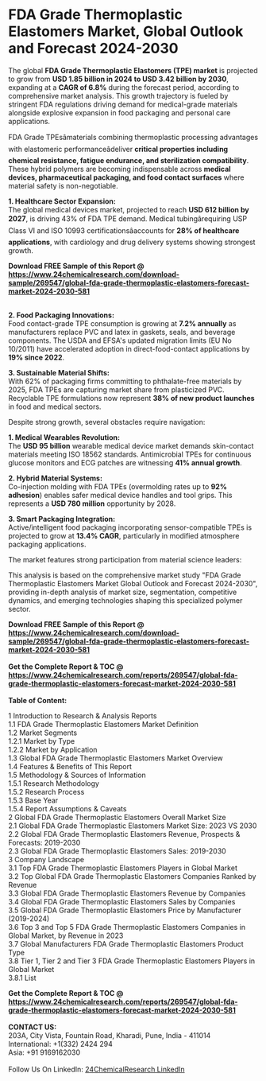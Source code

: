 <h1>FDA Grade Thermoplastic Elastomers Market, Global Outlook and Forecast 2024-2030</h1><p>The global <strong>FDA Grade Thermoplastic Elastomers (TPE) market</strong> is projected to grow from <strong>USD 1.85 billion in 2024 to USD 3.42 billion by 2030</strong>, expanding at a <strong>CAGR of 6.8%</strong> during the forecast period, according to comprehensive market analysis. This growth trajectory is fueled by stringent FDA regulations driving demand for medical-grade materials alongside explosive expansion in food packaging and personal care applications.</p><p>FDA Grade TPEsâmaterials combining thermoplastic processing advantages with elastomeric performanceâdeliver <strong>critical properties including chemical resistance, fatigue endurance, and sterilization compatibility</strong>. These hybrid polymers are becoming indispensable across <strong>medical devices, pharmaceutical packaging, and food contact surfaces</strong> where material safety is non-negotiable.</p><p><strong>1. Healthcare Sector Expansion:</strong><br> 
The global medical devices market, projected to reach <strong>USD 612 billion by 2027</strong>, is driving 43% of FDA TPE demand. Medical tubingârequiring USP Class VI and ISO 10993 certificationsâaccounts for <strong>28% of healthcare applications</strong>, with cardiology and drug delivery systems showing strongest growth.</p><div><b>Download FREE Sample of this Report @ 
            <a href="https://www.24chemicalresearch.com/download-sample/269547/global-fda-grade-thermoplastic-elastomers-forecast-market-2024-2030-581">
            https://www.24chemicalresearch.com/download-sample/269547/global-fda-grade-thermoplastic-elastomers-forecast-market-2024-2030-581</a></b></div><br><p><strong>2. Food Packaging Innovations:</strong><br>
Food contact-grade TPE consumption is growing at <strong>7.2% annually</strong> as manufacturers replace PVC and latex in gaskets, seals, and beverage components. The USDA and EFSA's updated migration limits (EU No 10/2011) have accelerated adoption in direct-food-contact applications by <strong>19% since 2022</strong>.</p><p><strong>3. Sustainable Material Shifts:</strong><br>
With 62% of packaging firms committing to phthalate-free materials by 2025, FDA TPEs are capturing market share from plasticized PVC. Recyclable TPE formulations now represent <strong>38% of new product launches</strong> in food and medical sectors.</p><p>Despite strong growth, several obstacles require navigation:</p><p><strong>1. Medical Wearables Revolution:</strong><br>
The <strong>USD 95 billion</strong> wearable medical device market demands skin-contact materials meeting ISO 18562 standards. Antimicrobial TPEs for continuous glucose monitors and ECG patches are witnessing <strong>41% annual growth</strong>.</p><p><strong>2. Hybrid Material Systems:</strong><br>
Co-injection molding with FDA TPEs (overmolding rates up to <strong>92% adhesion</strong>) enables safer medical device handles and tool grips. This represents a <strong>USD 780 million</strong> opportunity by 2028.</p><p><strong>3. Smart Packaging Integration:</strong><br>
Active/intelligent food packaging incorporating sensor-compatible TPEs is projected to grow at <strong>13.4% CAGR</strong>, particularly in modified atmosphere packaging applications.</p><p>The market features strong participation from material science leaders:</p><p>This analysis is based on the comprehensive market study "FDA Grade Thermoplastic Elastomers Market Global Outlook and Forecast 2024-2030", providing in-depth analysis of market size, segmentation, competitive dynamics, and emerging technologies shaping this specialized polymer sector.</p><div><b>Download FREE Sample of this Report @ 
            <a href="https://www.24chemicalresearch.com/download-sample/269547/global-fda-grade-thermoplastic-elastomers-forecast-market-2024-2030-581">
            https://www.24chemicalresearch.com/download-sample/269547/global-fda-grade-thermoplastic-elastomers-forecast-market-2024-2030-581</a></b></div><br><div><b>Get the Complete Report & TOC @ 
            <a href="https://www.24chemicalresearch.com/reports/269547/global-fda-grade-thermoplastic-elastomers-forecast-market-2024-2030-581">
            https://www.24chemicalresearch.com/reports/269547/global-fda-grade-thermoplastic-elastomers-forecast-market-2024-2030-581</a></b></div><br>
            <b>Table of Content:</b><p>1 Introduction to Research & Analysis Reports<br />
    1.1 FDA Grade Thermoplastic Elastomers Market Definition<br />
    1.2 Market Segments<br />
        1.2.1 Market by Type<br />
        1.2.2 Market by Application<br />
    1.3 Global FDA Grade Thermoplastic Elastomers Market Overview<br />
    1.4 Features & Benefits of This Report<br />
    1.5 Methodology & Sources of Information<br />
        1.5.1 Research Methodology<br />
        1.5.2 Research Process<br />
        1.5.3 Base Year<br />
        1.5.4 Report Assumptions & Caveats<br />
2 Global FDA Grade Thermoplastic Elastomers Overall Market Size<br />
    2.1 Global FDA Grade Thermoplastic Elastomers Market Size: 2023 VS 2030<br />
    2.2 Global FDA Grade Thermoplastic Elastomers Revenue, Prospects & Forecasts: 2019-2030<br />
    2.3 Global FDA Grade Thermoplastic Elastomers Sales: 2019-2030<br />
3 Company Landscape<br />
    3.1 Top FDA Grade Thermoplastic Elastomers Players in Global Market<br />
    3.2 Top Global FDA Grade Thermoplastic Elastomers Companies Ranked by Revenue<br />
    3.3 Global FDA Grade Thermoplastic Elastomers Revenue by Companies<br />
    3.4 Global FDA Grade Thermoplastic Elastomers Sales by Companies<br />
    3.5 Global FDA Grade Thermoplastic Elastomers Price by Manufacturer (2019-2024)<br />
    3.6 Top 3 and Top 5 FDA Grade Thermoplastic Elastomers Companies in Global Market, by Revenue in 2023<br />
    3.7 Global Manufacturers FDA Grade Thermoplastic Elastomers Product Type<br />
    3.8 Tier 1, Tier 2 and Tier 3 FDA Grade Thermoplastic Elastomers Players in Global Market<br />
        3.8.1 List</p><div><b>Get the Complete Report & TOC @ 
            <a href="https://www.24chemicalresearch.com/reports/269547/global-fda-grade-thermoplastic-elastomers-forecast-market-2024-2030-581">
            https://www.24chemicalresearch.com/reports/269547/global-fda-grade-thermoplastic-elastomers-forecast-market-2024-2030-581</a></b></div><br><b>CONTACT US:</b><br>
            203A, City Vista, Fountain Road, Kharadi, Pune, India - 411014<br>
            International: +1(332) 2424 294<br>
            Asia: +91 9169162030 <br><br>
            Follow Us On LinkedIn: <a href="https://www.linkedin.com/company/24chemicalresearch/">24ChemicalResearch LinkedIn</a>
